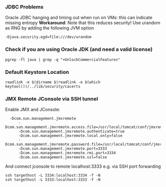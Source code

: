 ### JDBC Problems

Oracle JDBC hanging and timing out when run on VMs: this can indicate
missing entropy **Workaround**: Note that this reduces security! Use
urandom as RNG by adding the following JVM option

    -Djava.security.egd=file:///dev/urandom

### Check if you are using Oracle JDK (and need a valid license)

    pgrep -fl java | grep -q "+UnlockCommercialFeatures"

### Default Keystore Location

    readlink -e $(dirname $(readlink -e $(which keytool)))/../lib/security/cacerts

### JMX Remote JConsole via SSH tunnel

Enable JMX and JConsole:

      -Dcom.sun.management.jmxremote
          -Dcom.sun.management.jmxremote.access.file=/usr/local/tomcat/conf/jmxremote.access
          -Dcom.sun.management.jmxremote.authenticate=true
          -Dcom.sun.management.jmxremote.local.only=false
          -Dcom.sun.management.jmxremote.password.file=/usr/local/tomcat/conf/jmxremote.password
          -Dcom.sun.management.jmxremote.port=3333
          -Dcom.sun.management.jmxremote.rmi.port=3334
          -Dcom.sun.management.jmxremote.ssl=false

And connect jconsole to remote localhost:3333 e.g. via SSH port
forwarding

    ssh targethost -L 3334:localhost:3334 -f -N
    ssh targethost -L 3333:localhost:3333 -f -N

